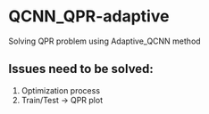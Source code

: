 # QCNN_QPR-adaptive
Solving QPR problem using Adaptive_QCNN method

## Issues need to be solved:
1) Optimization process
2) Train/Test -> QPR plot
